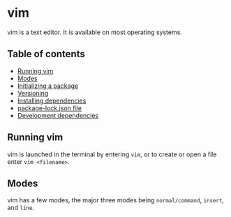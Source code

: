 # vim<!-- omit in toc -->

vim is a text editor. It is available on most operating systems.

## Table of contents<!-- omit in toc -->

- [Running vim](#running-vim)
- [Modes](#modes)
- [Initializing a package](#initializing-a-package)
- [Versioning](#versioning)
- [Installing dependencies](#installing-dependencies)
- [package-lock.json file](#package-lockjson-file)
- [Development dependencies](#development-dependencies)

## Running vim

vim is launched in the terminal by entering `vim`, or to create or open a file enter `vim <filename>`.

## Modes

vim has a few modes, the major three modes being `normal/command`, `insert`, and `line`.

